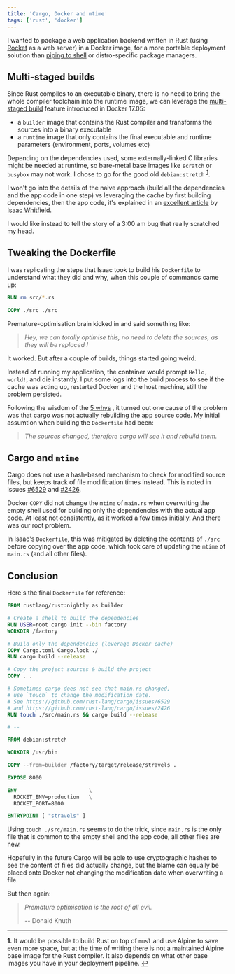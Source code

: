 ```yaml
---
title: 'Cargo, Docker and mtime'
tags: ['rust', 'docker']
---
```


I wanted to package a web application backend written in Rust (using
[Rocket](https://rocket.rs) as a web server) in a Docker image, for a more
portable deployment solution than
[piping to shell](https://www.seancassidy.me/dont-pipe-to-your-shell.html)
or distro-specific package managers.

## Multi-staged builds

Since Rust compiles to an executable binary, there is no need to bring the
whole compiler toolchain into the runtime image, we can leverage the
[multi-staged build](https://blog.alexellis.io/mutli-stage-docker-builds/)
feature introduced in Docker 17.05:

- a `builder` image that contains the Rust compiler and transforms the
  sources into a binary executable
- a `runtime` image that only contains the final executable and runtime
  parameters (environment, ports, volumes etc)

Depending on the dependencies used, some externally-linked C libraries
might be needed at runtime, so bare-metal base images like `scratch` or
`busybox` may not work. I chose to go for the good old `debian:stretch`
<sup id="1">[1](#alpine)</sup>.

I won't go into the details of the naive approach (build all the
dependencies and the app code in one step) vs leveraging the cache by
first building dependencies, then the app code, it's explained in an
[excellent article](https://whitfin.io/speeding-up-rust-docker-builds/) by
[Isaac Whitfield](https://keybase.io/whitfin).

I would like instead to tell the story of a 3:00 am bug that really
scratched my head.

## Tweaking the Dockerfile

I was replicating the steps that Isaac took to build his `Dockerfile` to
understand what they did and why, when this couple of commands came up:

```Dockerfile
RUN rm src/*.rs

COPY ./src ./src
```

Premature-optimisation brain kicked in and said something like:

> _Hey, we can totally optimise this, no need to delete the sources, as they will be replaced !_

It worked. But after a couple of builds, things started going weird.

Instead of running my application, the container would prompt
`Hello, world!`, and die instantly. I put some logs into the build
process to see if the cache was acting up, restarted Docker and the host
machine, still the problem persisted.

Following the wisdom of the [5 whys](https://en.wikipedia.org/wiki/5_Whys)
, it turned out one cause of the problem was that cargo was not actually
rebuilding the app source code. My initial assumtion when building the
`Dockerfile` had been:

> _The sources changed, therefore cargo will see it and rebuild them._

## Cargo and `mtime`

Cargo does not use a hash-based mechanism to check for modified source
files, but keeps track of file modification times instead. This is noted
in issues
[#6529](https://github.com/rust-lang/cargo/issues/6529) and
[#2426](https://github.com/rust-lang/cargo/issues/2426).

Docker `COPY` did not change the `mtime` of `main.rs` when overwriting the
empty shell used for building only the dependencies with the actual app
code. At least not consistently, as it worked a few times initially.
And there was our root problem.

In Isaac's `Dockerfile`, this was mitigated by deleting the contents of
`./src` before copying over the app code, which took care of updating the
`mtime` of `main.rs` (and all other files).

## Conclusion

Here's the final `Dockerfile` for reference:

```dockerfile
FROM rustlang/rust:nightly as builder

# Create a shell to build the dependencies
RUN USER=root cargo init --bin factory
WORKDIR /factory

# Build only the dependencies (leverage Docker cache)
COPY Cargo.toml Cargo.lock ./
RUN cargo build --release

# Copy the project sources & build the project
COPY . .

# Sometimes cargo does not see that main.rs changed,
# use `touch` to change the modification date.
# See https://github.com/rust-lang/cargo/issues/6529
# and https://github.com/rust-lang/cargo/issues/2426
RUN touch ./src/main.rs && cargo build --release

# --

FROM debian:stretch

WORKDIR /usr/bin

COPY --from=builder /factory/target/release/stravels .

EXPOSE 8000

ENV                       \
  ROCKET_ENV=production   \
  ROCKET_PORT=8000

ENTRYPOINT [ "stravels" ]

```

Using `touch ./src/main.rs` seems to do the trick, since `main.rs` is the
only file that is common to the empty shell and the app code, all other
files are new.

Hopefully in the future Cargo will be able to use cryptographic hashes to
see the content of files did actually change, but the blame can equally be
placed onto Docker not changing the modification date when overwriting a
file.

But then again:

> _Premature optimisation is the root of all evil._
>
> -- Donald Knuth

---

<b id="alpine">1.</b> It would be possible to build Rust on top of
`musl` and use Alpine to save even more space, but at the time of writing
there is not a maintained Alpine base image for the Rust compiler. It
also depends on what other base images you have in your deployment
pipeline. [↩](#1)

